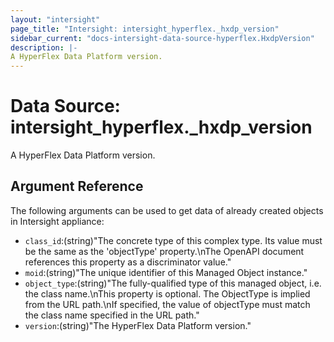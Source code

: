 ```yaml
---
layout: "intersight"
page_title: "Intersight: intersight_hyperflex._hxdp_version"
sidebar_current: "docs-intersight-data-source-hyperflex.HxdpVersion"
description: |-
A HyperFlex Data Platform version.
---
```


# Data Source: intersight_hyperflex._hxdp_version
A HyperFlex Data Platform version.
## Argument Reference
The following arguments can be used to get data of already created objects in Intersight appliance:
* `class_id`:(string)"The concrete type of this complex type. Its value must be the same as the 'objectType' property.\nThe OpenAPI document references this property as a discriminator value."
* `moid`:(string)"The unique identifier of this Managed Object instance."
* `object_type`:(string)"The fully-qualified type of this managed object, i.e. the class name.\nThis property is optional. The ObjectType is implied from the URL path.\nIf specified, the value of objectType must match the class name specified in the URL path."
* `version`:(string)"The HyperFlex Data Platform version."
